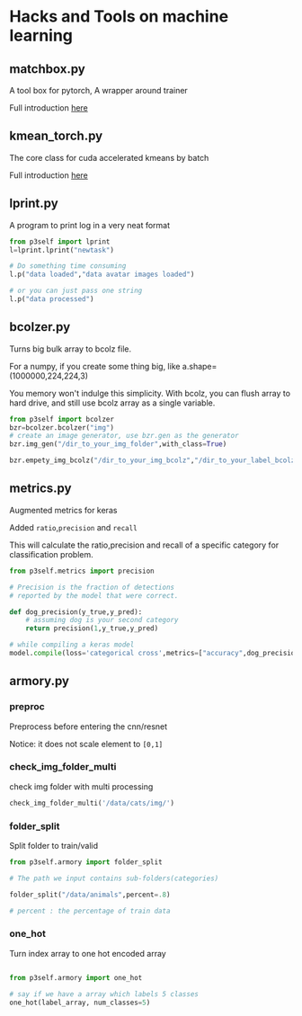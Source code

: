 # Hacks and Tools on machine learning

## matchbox.py

A tool box for pytorch, A wrapper around trainer

Full introduction [here](https://raynardj.github.io/p3self/docs/matchbox)

## kmean_torch.py

The core class for cuda accelerated kmeans by batch

Full introduction [here](https://raynardj.github.io/p3self/docs/kmean_torch)

## lprint.py

A program to print log in a very neat format
````python
from p3self import lprint
l=lprint.lprint("newtask")

# Do something time consuming
l.p("data loaded","data avatar images loaded")

# or you can just pass one string
l.p("data processed")
````

## bcolzer.py

Turns big bulk array to bcolz file.

For a numpy, if you create some thing big, like a.shape=(1000000,224,224,3)

You memory won't indulge this simplicity. With bcolz, you can flush array to hard drive, and still use bcolz array as a single variable.

````python
from p3self import bcolzer
bzr=bcolzer.bcolzer("img")
# create an image generator, use bzr.gen as the generator
bzr.img_gen("/dir_to_your_img_folder",with_class=True)

bzr.empety_img_bcolz("/dir_to_your_img_bcolz","/dir_to_your_label_bcolz")
````

## metrics.py

Augmented metrics for keras

Added ```ratio```,```precision``` and ```recall```

This will calculate the ratio,precision and recall of a specific category for classification problem.

````python
from p3self.metrics import precision

# Precision is the fraction of detections
# reported by the model that were correct.

def dog_precision(y_true,y_pred):
    # assuming dog is your second category
    return precision(1,y_true,y_pred)

# while compiling a keras model
model.compile(loss='categorical cross',metrics=["accuracy",dog_precision],optimizer="Adam")
````

## armory.py

### preproc

Preprocess before entering the cnn/resnet

Notice: it does not scale element to ````[0,1]````

### check_img_folder_multi

check img folder with multi processing
```python
check_img_folder_multi('/data/cats/img/')
```
### folder_split

Split folder to train/valid

```python
from p3self.armory import folder_split

# The path we input contains sub-folders(categories)

folder_split("/data/animals",percent=.8)

# percent : the percentage of train data

```
### one_hot

Turn index array to one hot encoded array

```python

from p3self.armory import one_hot

# say if we have a array which labels 5 classes
one_hot(label_array, num_classes=5)

```

